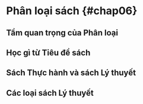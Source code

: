 # Phân loại sách {#chap06}

## Tầm quan trọng của Phân loại

## Học gì từ Tiêu đề sách

## Sách Thực hành và sách Lý thuyết

## Các loại sách Lý thuyết
